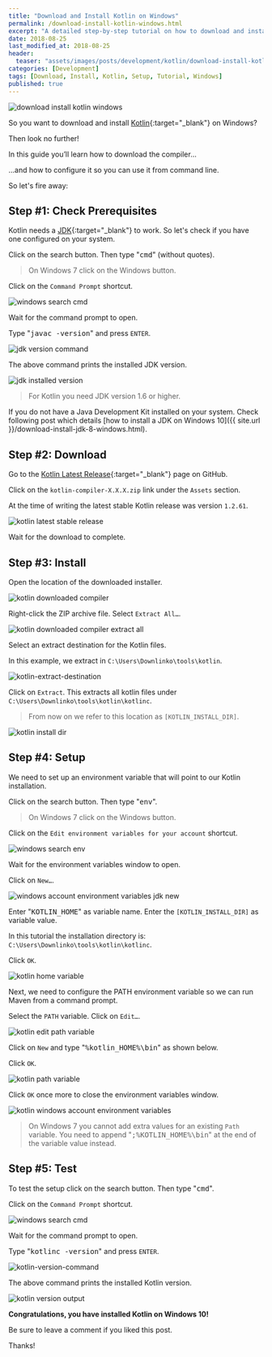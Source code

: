 ```yaml
---
title: "Download and Install Kotlin on Windows"
permalink: /download-install-kotlin-windows.html
excerpt: "A detailed step-by-step tutorial on how to download and install Kotlin on Windows 10."
date: 2018-08-25
last_modified_at: 2018-08-25
header:
  teaser: "assets/images/posts/development/kotlin/download-install-kotlin-windows.png"
categories: [Development]
tags: [Download, Install, Kotlin, Setup, Tutorial, Windows]
published: true
---
```


<img src="{{ site.url }}/assets/images/posts/development/kotlin/download-install-kotlin-windows.png" alt="download install kotlin windows" class="align-right title-image">

So you want to download and install [Kotlin](https://kotlinlang.org/){:target="_blank"} on Windows?

Then look no further!

In this guide you’ll learn how to download the compiler…

…and how to configure it so you can use it from command line.

So let's fire away:

## Step #1: Check Prerequisites

Kotlin needs a [JDK](http://www.oracle.com/technetwork/java/javase/downloads/index.html){:target="_blank"} to work. So let's check if you have one configured on your system.

Click on the search button. Then type "<kbd>cmd</kbd>" (without quotes).

> On Windows 7 click on the Windows button.

Click on the `Command Prompt` shortcut.

<img src="{{ site.url }}/assets/images/posts/development/windows-search-cmd.png" alt="windows search cmd">

Wait for the command prompt to open.

Type "<kbd>javac -version</kbd>" and press `ENTER`.

<img src="{{ site.url }}/assets/images/posts/development/jdk-version-command.png" alt="jdk version command">

The above command prints the installed JDK version.

<img src="{{ site.url }}/assets/images/posts/development/jdk-installed-version.png" alt="jdk installed version">

> For Kotlin you need JDK version 1.6 or higher.

If you do not have a Java Development Kit installed on your system. Check following post which details [how to install a JDK on Windows 10]({{ site.url }}/download-install-jdk-8-windows.html).

## Step #2: Download

Go to the [Kotlin Latest Release](https://github.com/JetBrains/kotlin/releases/latest){:target="_blank"} page on GitHub.

Click on the `kotlin-compiler-X.X.X.zip` link under the `Assets` section.

At the time of writing the latest stable Kotlin release was version `1.2.61`.

<img src="{{ site.url }}/assets/images/posts/development/kotlin/kotlin-latest-stable-release.png" alt="kotlin latest stable release">

Wait for the download to complete.

## Step #3: Install

Open the location of the downloaded installer.

<img src="{{ site.url }}/assets/images/posts/development/kotlin/kotlin-downloaded-compiler.png" alt="kotlin downloaded compiler">

Right-click the ZIP archive file. Select `Extract All…`.

<img src="{{ site.url }}/assets/images/posts/development/kotlin/kotlin-downloaded-compiler-extract-all.png" alt="kotlin downloaded compiler extract all">

Select an extract destination for the Kotlin files.

In this example, we extract in `C:\Users\Downlinko\tools\kotlin`.

<img src="{{ site.url }}/assets/images/posts/development/kotlin/kotlin-extract-destination.png" alt="kotlin-extract-destination">

Click on `Extract`. This extracts all kotlin files under `C:\Users\Downlinko\tools\kotlin\kotlinc`.

> From now on we refer to this location as `[KOTLIN_INSTALL_DIR]`.

<img src="{{ site.url }}/assets/images/posts/development/kotlin/kotlin-install-dir.png" alt="kotlin install dir">

## Step #4: Setup

We need to set up an environment variable that will point to our Kotlin installation.

Click on the search button. Then type "<kbd>env</kbd>".

> On Windows 7 click on the Windows button.

Click on the `Edit environment variables for your account` shortcut.

<img src="{{ site.url }}/assets/images/posts/development/windows-search-env.png" alt="windows search env">

Wait for the environment variables window to open.

Click on `New…`.

<img src="{{ site.url }}/assets/images/posts/development/windows-account-environment-variables-jdk-new.png" alt="windows account environment variables jdk new">

Enter "<kbd>KOTLIN_HOME</kbd>" as variable name. Enter the `[KOTLIN_INSTALL_DIR]` as variable value.

In this tutorial the installation directory is: `C:\Users\Downlinko\tools\kotlin\kotlinc`.

Click `OK`.

<img src="{{ site.url }}/assets/images/posts/development/kotlin/kotlin-home-variable.png" alt="kotlin home variable">

Next, we need to configure the PATH environment variable so we can run Maven from a command prompt.

Select the `PATH` variable. Click on `Edit…`.

<img src="{{ site.url }}/assets/images/posts/development/kotlin/kotlin-edit-path-variable.png" alt="kotlin edit path variable">

Click on `New` and type "<kbd>%kotlin_HOME%\bin</kbd>" as shown below.

Click `OK`.

<img src="{{ site.url }}/assets/images/posts/development/kotlin/kotlin-path-variable.png" alt="kotlin path variable">

Click `OK` once more to close the environment variables window.

<img src="{{ site.url }}/assets/images/posts/development/kotlin/kotlin-windows-account-environment-variables.png" alt="kotlin windows account environment variables">

> On Windows 7 you cannot add extra values for an existing `Path` variable. You need to append "<kbd>;%KOTLIN_HOME%\bin</kbd>" at the end of the variable value instead.

## Step #5: Test

To test the setup click on the search button. Then type "<kbd>cmd</kbd>".

Click on the `Command Prompt` shortcut.

<img src="{{ site.url }}/assets/images/posts/development/windows-search-cmd.png" alt="windows search cmd">

Wait for the command prompt to open.

Type "<kbd>kotlinc -version</kbd>" and press `ENTER`.

<img src="{{ site.url }}/assets/images/posts/development/kotlin/kotlin-version-command.png" alt="kotlin-version-command">

The above command prints the installed Kotlin version.

<img src="{{ site.url }}/assets/images/posts/development/kotlin/kotlin-version-output.png" alt="kotlin version output">

**Congratulations, you have installed Kotlin on Windows 10!**

Be sure to leave a comment if you liked this post.

Thanks!
